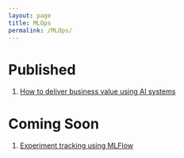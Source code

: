 ```yaml
---
layout: page
title: MLOps 
permalink: /MLOps/
---
```


# Published

1. [How to deliver business value using AI systems](./_posts/2024-04-01-Business-value-MLOps.markdown)


# Coming Soon

1. [Experiment tracking using MLFlow](./_posts/2024-04-02-Experiment-tracking.markdown)

